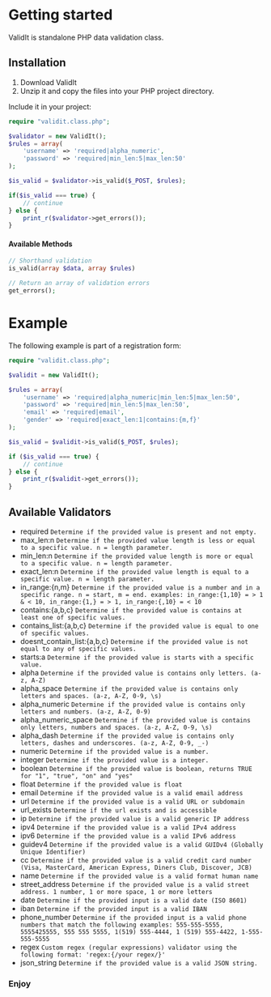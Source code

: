 # Getting started
ValidIt is standalone PHP data validation class.

## Installation
1. Download ValidIt
2. Unzip it and copy the files into your PHP project directory.

Include it in your project:

```php
require "validit.class.php";

$validator = new ValidIt();
$rules = array(
	'username' => 'required|alpha_numeric',
	'password' => 'required|min_len:5|max_len:50'
);

$is_valid = $validator->is_valid($_POST, $rules);

if($is_valid === true) {
	// continue
} else {
	print_r($validator->get_errors());
}
```


#### Available Methods

```php
// Shorthand validation
is_valid(array $data, array $rules)

// Return an array of validation errors
get_errors();
```

# Example

The following example is part of a registration form:

```php
require "validit.class.php";

$validit = new ValidIt();

$rules = array(
    'username' => 'required|alpha_numeric|min_len:5|max_len:50',
    'password' => 'required|min_len:5|max_len:50',
    'email' => 'required|email',
    'gender' => 'required|exact_len:1|contains:{m,f}'
);

$is_valid = $validit->is_valid($_POST, $rules);

if ($is_valid === true) {
    // continue
} else {
    print_r($validit->get_errors());
}
```
Available Validators
--------------------
* required `Determine if the provided value is present and not empty.`
* max_len:n `Determine if the provided value length is less or equal to a specific value. n = length parameter.`
* min_len:n `Determine if the provided value length is more or equal to a specific value. n = length parameter.`
* exact_len:n `Determine if the provided value length is equal to a specific value. n = length parameter.`
* in_range:{n,m} `Determine if the provided value is a number and in a specific range. n = start, m = end. examples: in_range:{1,10} = > 1 & < 10, in_range:{1,} = > 1, in_range:{,10} = < 10`
* contains:{a,b,c} `Determine if the provided value is contains at least one of specific values.`
* contains_list:{a,b,c} `Determine if the provided value is equal to one of specific values.`
* doesnt_contain_list:{a,b,c} `Determine if the provided value is not equal to any of specific values.`
* starts:a `Determine if the provided value is starts with a specific value.`
* alpha `Determine if the provided value is contains only letters. (a-z, A-Z)`
* alpha_space `Determine if the provided value is contains only letters and spaces. (a-z, A-Z, 0-9, \s)`
* alpha_numeric `Determine if the provided value is contains only letters and numbers. (a-z, A-Z, 0-9)`
* alpha_numeric_space `Determine if the provided value is contains only letters, numbers and spaces. (a-z, A-Z, 0-9, \s)`
* alpha_dash `Determine if the provided value is contains only letters, dashes and underscores. (a-z, A-Z, 0-9, _-)`
* numeric `Determine if the provided value is a number.`
* integer `Determine if the provided value is a integer.`
* boolean `Determine if the provided value is boolean, returns TRUE for "1", "true", "on" and "yes"`
* float `Determine if the provided value is float`
* email `Determine if the provided value is a valid email address`
* url `Determine if the provided value is a valid URL or subdomain`
* url_exists `Determine if the url exists and is accessible`
* ip `Determine if the provided value is a valid generic IP address`
* ipv4 `Determine if the provided value is a valid IPv4 address`
* ipv6 `Determine if the provided value is a valid IPv6 address`
* guidev4 `Determine if the provided value is a valid GUIDv4 (Globally Unique Identifier)`
* cc `Determine if the provided value is a valid credit card number (Visa, MasterCard, American Express, Diners Club, Discover, JCB)`
* name `Determine if the provided value is a valid format human name`
* street_address `Determine if the provided value is a valid street address. 1 number, 1 or more space, 1 or more letters`
* date `Determine if the provided input is a valid date (ISO 8601)`
* iban `Determine if the provided input is a valid IBAN`
* phone_number `Determine if the provided input is a valid phone numbers that match the following examples: 555-555-5555, 5555425555, 555 555 5555, 1(519) 555-4444, 1 (519) 555-4422, 1-555-555-5555`
* regex `Custom regex (regular expressions) validator using the following format: 'regex:{/your regex/}'`
* json_string `Determine if the provided value is a valid JSON string.`

### Enjoy
